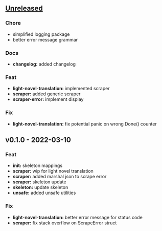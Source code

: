 <a name="unreleased"></a>
## [Unreleased]

### Chore
- simplified logging package
- better error message grammar

### Docs
- **changelog:** added changelog

### Feat
- **light-novel-translation:** implemented scraper
- **scraper:** added generic scraper
- **scraper-error:** implement display

### Fix
- **light-novel-translation:** fix potential panic on wrong Done() counter


<a name="v0.1.0"></a>
## v0.1.0 - 2022-03-10
### Feat
- **init:** skeleton mappings
- **scraper:** wip for light novel translation
- **scraper:** added marshal json to scrape error
- **scraper:** skeleton update
- **skeleton:** update skeleton
- **unsafe:** added unsafe utilities

### Fix
- **light-novel-translation:** better error message for status code
- **scraper:** fix stack overflow on ScrapeError struct


[Unreleased]: https://github.com/tigorlazuardi/epub-scraper/compare/v0.1.0...HEAD
